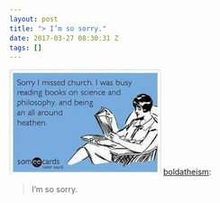 ```yaml
---
layout: post
title: "> I’m so sorry."
date: 2017-03-27 08:30:31 Z
tags: []
---
```

![](/media/2017/03/158884489087.jpg)
[boldatheism](http://boldatheism.tumblr.com/post/158855576467/im-so-sorry):

> I’m so sorry.

